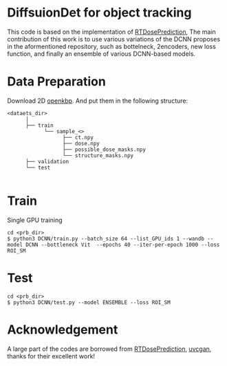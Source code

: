 #   DiffsuionDet for object tracking
This code is based on the implementation of [RTDosePrediction](https://https://github.com/LSL000UD/), 
The main contribution of this work is to use various variations of the DCNN proposes in the aformentioned repository, such as bottelneck, 2encoders, new loss function, and finally an ensemble of various DCNN-based models.

# Data Preparation
Download 2D [openkbp](https://codalab.lisn.upsaclay.fr/my/datasets/download/d10c84c1-7824-4a9f-8693-fc3f79c759ce). And put them in the following structure:

```
<dataets_dir>
      │
      ├── train
            └── sample_<>
                  ├── ct.npy
                  ├── dose.npy
                  ├── possible_dose_masks.npy
                  └── structure_masks.npy
      ├── validation
      └── test    
      
```   


# Train
Single GPU training

```
cd <prb_dir>
$ python3 DCNN/train.py --batch_size 64 --list_GPU_ids 1 --wandb --model DCNN --bottleneck Vit  --epochs 40 --iter-per-epoch 1000 --loss ROI_SM
```

# Test
```
cd <prb_dir>
$ python3 DCNN/test.py --model ENSEMBLE --loss ROI_SM 
```


# Acknowledgement
A large part of the codes are borrowed from [RTDosePrediction](https://https://github.com/LSL000UD/RTDosePrediction), [uvcgan](https://github.com/LS4GAN/uvcgan), thanks for their excellent work!